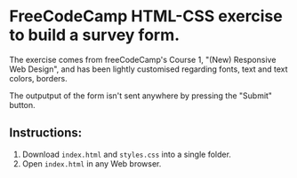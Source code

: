 # FreeCodeCamp HTML-CSS exercise to build a survey form.

The exercise comes from freeCodeCamp's Course 1, "(New) Responsive Web Design", and has been lightly customised regarding fonts, text and text colors, borders.

The outputput of the form isn't sent anywhere by pressing the "Submit" button.

## Instructions:
1. Download `index.html` and `styles.css` into a single folder.
2. Open `index.html` in any Web browser.